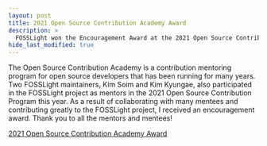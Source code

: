 ```yaml
---
layout: post
title: 2021 Open Source Contribution Academy Award
description: >
  FOSSLight won the Encouragement Award at the 2021 Open Source Contribution Academy.
hide_last_modified: true
---
```


The Open Source Contribution Academy is a contribution mentoring program for open source developers that has been running for many years.
Two FOSSLight maintainers, Kim Soim and Kim Kyungae, also participated in the FOSSLight project as mentors in the 2021 Open Source Contribution Program this year. As a result of collaborating with many mentees and contributing greatly to the FOSSLight project, I received an encouragement award. Thank you to all the mentors and mentees!

[2021 Open Source Contribution Academy Award](https://www.oss.kr/contributhon_notice/show/d961b59d-bcae-426a-a597-e94c1947d5d4)
